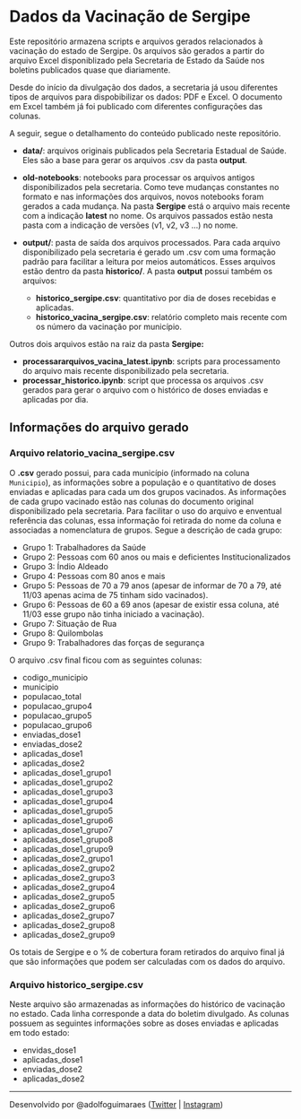 # Dados da Vacinação de Sergipe

Este repositório armazena scripts e arquivos gerados relacionados à vacinação do estado de Sergipe. 0s arquivos são gerados a partir do arquivo Excel disponiblizado pela Secretaria de Estado da Saúde nos boletins publicados quase que diariamente.

Desde do início da divulgação dos dados, a secretaria já usou diferentes tipos de arquivos para dispobibilizar os dados: PDF e Excel. O documento em Excel também já foi publicado com diferentes configurações das colunas. 

A seguir, segue o detalhamento do conteúdo publicado neste repositório. 

* **data/**: arquivos originais publicados pela Secretaria Estadual de Saúde. Eles são a base para gerar os arquivos .csv da pasta **output**.

* **old-notebooks**: notebooks para processar os arquivos antigos disponibilizados pela secretaria. Como teve mudanças constantes no formato e nas informações dos arquivos, novos notebooks foram gerados a cada mudança. Na pasta **Sergipe** está o arquivo mais recente com a indicação **latest** no nome. Os arquivos passados estão nesta pasta com a indicação de versões (v1, v2, v3 ...) no nome. 

* **output/**: pasta de saída dos arquivos processados. Para cada arquivo disponibilizado pela secretaria é gerado um .csv com uma formação padrão para facilitar a leitura por meios automáticos. Esses arquivos estão dentro da pasta **historico/**. A pasta **output** possui também os arquivos:
    * **historico_sergipe.csv**: quantitativo por dia de doses recebidas e aplicadas.
    * **historico_vacina_sergipe.csv**: relatório completo mais recente com os número da vacinação por município.

Outros dois arquivos estão na raiz da pasta **Sergipe:**

* **processararquivos_vacina_latest.ipynb**: scripts para processamento do arquivo mais recente disponibilizado pela secretaria. 
* **processar_historico.ipynb**: script que processa os arquivos .csv gerados para gerar o arquivo com o histórico de doses enviadas e aplicadas por dia. 


## Informações do arquivo gerado


### Arquivo relatorio_vacina_sergipe.csv

O **.csv** gerado possui, para cada município (informado na coluna `Municipio`), as informações sobre a população e o quantitativo de doses enviadas e aplicadas para cada um dos grupos vacinados. As informações de cada grupo vacinado estão nas colunas do documento original disponibilizado pela secretaria. Para facilitar o uso do arquivo e enventual referência das colunas, essa informação foi retirada do nome da coluna e associadas a nomenclatura de grupos. Segue a descrição de cada grupo:

* Grupo 1: Trabalhadores da Saúde
* Grupo 2: Pessoas com 60 anos ou mais e deficientes Institucionalizados
* Grupo 3: Índio Aldeado
* Grupo 4: Pessoas com 80 anos e mais
* Grupo 5: Pessoas de 70 a 79 anos (apesar de informar de 70 a 79, até 11/03 apenas acima de 75 tinham sido vacinados).
* Grupo 6: Pessoas de 60 a 69 anos (apesar de existir essa  coluna, até 11/03 esse grupo não tinha iniciado a vacinação).
* Grupo 7: Situação de Rua
* Grupo 8: Quilombolas
* Grupo 9: Trabalhadores das forças de segurança

O arquivo .csv final ficou com as seguintes colunas:

* codigo_municipio
* municipio
* populacao_total
* populacao_grupo4
* populacao_grupo5
* populacao_grupo6
* enviadas_dose1
* enviadas_dose2
* aplicadas_dose1
* aplicadas_dose2
* aplicadas_dose1_grupo1
* aplicadas_dose1_grupo2
* aplicadas_dose1_grupo3
* aplicadas_dose1_grupo4
* aplicadas_dose1_grupo5
* aplicadas_dose1_grupo6
* aplicadas_dose1_grupo7
* aplicadas_dose1_grupo8
* aplicadas_dose1_grupo9
* aplicadas_dose2_grupo1
* aplicadas_dose2_grupo2
* aplicadas_dose2_grupo3
* aplicadas_dose2_grupo4
* aplicadas_dose2_grupo5
* aplicadas_dose2_grupo6
* aplicadas_dose2_grupo7
* aplicadas_dose2_grupo8
* aplicadas_dose2_grupo9

Os totais de Sergipe e o % de cobertura foram retirados do arquivo final já que são informações que podem ser calculadas com os dados do arquivo.

### Arquivo historico_sergipe.csv

Neste arquivo são armazenadas as informações do histórico de vacinação no estado. Cada linha corresponde a data do boletim divulgado. As colunas possuem as seguintes informações sobre as doses enviadas e aplicadas em todo estado:

* envidas_dose1
* aplicadas_dose1
* enviadas_dose2
* aplicadas_dose2

---
Desenvolvido por @adolfoguimaraes ([Twitter](https://twitter.com/adolfoguimaraes) | [Instagram](https://instagram.com/profadolfoguimaraes))